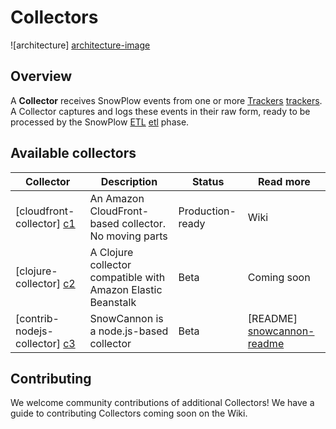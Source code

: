# Collectors

![architecture] [architecture-image]

## Overview

A **Collector** receives SnowPlow events from one or more [Trackers]
[trackers]. A Collector captures and logs these events in their raw form, ready to be processed by the SnowPlow [ETL] [etl] phase.

## Available collectors

| Collector                       | Description                                           | Status           | Read more                    |
|---------------------------------|-------------------------------------------------------|------------------|------------------------------|
| [cloudfront-collector] [c1]     | An Amazon CloudFront-based collector. No moving parts | Production-ready | Wiki                         |
| [clojure-collector] [c2]     | A Clojure collector compatible with Amazon Elastic Beanstalk | Beta | Coming soon                         |
| [contrib-nodejs-collector] [c3] | SnowCannon is a node.js-based collector               | Beta             | [README] [snowcannon-readme] | 

## Contributing

We welcome community contributions of additional Collectors! We have a guide to contributing Collectors coming soon on the Wiki. 

[architecture-image]: https://github.com/snowplow/snowplow/raw/master/2-collectors/2-collectors.png
[trackers]: https://github.com/snowplow/snowplow/tree/master/1-trackers
[etl]: https://github.com/snowplow/snowplow/tree/master/3-etl
[snowcannon-readme]: https://github.com/shermozle/SnowCannon/blob/master/README.md
[c1]: ./2-collectors/cloudfront-collector/
[c2]: ./2-collectors/clojure-collector/
[c3]: ./2-collectors/contrib-nodejs-collector/
